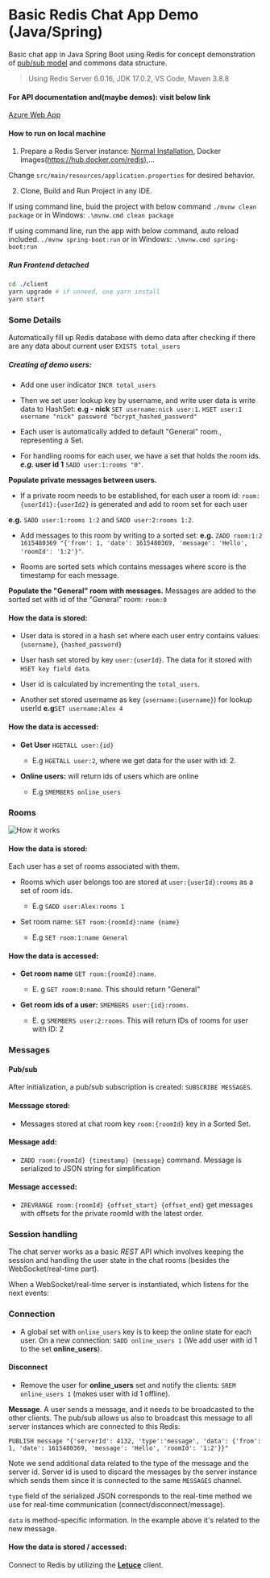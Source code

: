 # Basic Redis Chat App Demo (Java/Spring)

Basic chat app in Java Spring Boot using Redis for concept demonstration of [pub/sub model](https://redis.io/docs/interact/pubsub/) and commons data structure.

> Using Redis Server 6.0.16, JDK 17.0.2, VS Code, Maven 3.8.8

#### For API documentation and(maybe demos): visit below link

[Azure Web App](https://javaspringtest1.azurewebsites.net/index.html)

#### How to run on local machine

1. Prepare a Redis Server instance: [Normal Installation](https://redis.io/docs/install/install-redis/), Docker Images(https://hub.docker.com/redis),...

Change ```src/main/resources/application.properties``` for desired behavior.

2. Clone, Build and Run Project in any IDE.

If using command line, buid the project with below command
```./mvnw clean package```
or in Windows:
```.\mvnw.cmd clean package```

If using command line, run the app with below command, auto reload included.
```./mvnw spring-boot:run```
or in Windows:
```.\mvnw.cmd spring-boot:run```

##### Run Frontend detached

```sh
cd ./client
yarn upgrade # if unneed, use yarn install
yarn start
```

### Some Details

Automatically fill up Redis database with demo data after checking if there are any data about current user `EXISTS total_users`

##### Creating of demo users:

- Add one user indicator `INCR total_users`
- Then we set user lookup key by username, and write user data is write data to HashSet:
**e.g - nick**
`SET username:nick user:1`.
`HSET user:1 username "nick" password "bcrypt_hashed_password"`

- Each user is automatically added to default "General" room., representing a Set.
- For handling rooms for each user, we have a set that holds the room ids.
**_e.g._ user id 1** `SADD user:1:rooms "0"`.

**Populate private messages between users.**
- If a private room needs to be established, for each user a room id: `room:{userId1}:{userId2}` is generated and add to room set for each user

**e.g.** `SADD user:1:rooms 1:2` and `SADD user:2:rooms 1:2`.

- Add messages to this room by writing to a sorted set:
**e.g.** `ZADD room:1:2 1615480369 "{'from': 1, 'date': 1615480369, 'message': 'Hello', 'roomId': '1:2'}"`.

- Rooms are sorted sets which contains messages where score is the timestamp for each message.

**Populate the "General" room with messages.** Messages are added to the sorted set with id of the "General" room: `room:0`


#### How the data is stored:
- User data is stored in a hash set where each user entry contains values: `{username}`, `{hashed_password}`

- User hash set stored by key `user:{userId}`. The data for it stored with `HSET key field data`.

- User id is calculated by incrementing the `total_users`.

- Another set stored username as key (`username:{username}`) for lookup userId **e.g**`SET username:Alex 4`

#### How the data is accessed:

- **Get User** `HGETALL user:{id}`

  - E.g `HGETALL user:2`, where we get data for the user with id: 2.

- **Online users:** will return ids of users which are online
  - E.g `SMEMBERS online_users`

### Rooms

![How it works](docs/screenshot001.png)

#### How the data is stored:

Each user has a set of rooms associated with them.



- Rooms which user belongs too are stored at `user:{userId}:rooms` as a set of room ids.

  - E.g `SADD user:Alex:rooms 1`

- Set room name: `SET room:{roomId}:name {name}`
  - E.g `SET room:1:name General`

#### How the data is accessed:

- **Get room name** `GET room:{roomId}:name`.

  - E. g `GET room:0:name`. This should return "General"

- **Get room ids of a user:** `SMEMBERS user:{id}:rooms`.
  - E. g `SMEMBERS user:2:rooms`. This will return IDs of rooms for user with ID: 2

### Messages

#### Pub/sub

After initialization, a pub/sub subscription is created: `SUBSCRIBE MESSAGES`.

#### Messsage stored:

- Messages stored at chat room key `room:{roomId}` key in a Sorted Set.

#### Message add:
- `ZADD room:{roomId} {timestamp} {message}` command. Message is serialized to JSON string for simplification

#### Message accessed:
- `ZREVRANGE room:{roomId} {offset_start} {offset_end}` get messages with offsets for the private roomId with the latest order.

### Session handling

The chat server works as a basic _REST_ API which involves keeping the session and handling the user state in the chat rooms (besides the WebSocket/real-time part).

When a WebSocket/real-time server is instantiated, which listens for the next events:

### Connection

- A global set with `online_users` key is to keep the online state for each user. On a new connection:
`SADD online_users 1` (We add user with id 1 to the set **online_users**).

#### Disconnect
- Remove the user for **online_users** set and notify the clients: `SREM online_users 1` (makes user with id 1 offline).

**Message**. A user sends a message, and it needs to be broadcasted to the other clients. The pub/sub allows us also to broadcast this message to all server instances which are connected to this Redis:

`PUBLISH message "{'serverId': 4132, 'type':'message', 'data': {'from': 1, 'date': 1615480369, 'message': 'Hello', 'roomId': '1:2'}}"`

Note we send additional data related to the type of the message and the server id. Server id is used to discard the messages by the server instance which sends them since it is connected to the same `MESSAGES` channel.

`type` field of the serialized JSON corresponds to the real-time method we use for real-time communication (connect/disconnect/message).

`data` is method-specific information. In the example above it's related to the new message.

#### How the data is stored / accessed:

Connect to Redis by utilizing the [**Letuce**](https://github.com/lettuce-io/lettuce-core) client.
